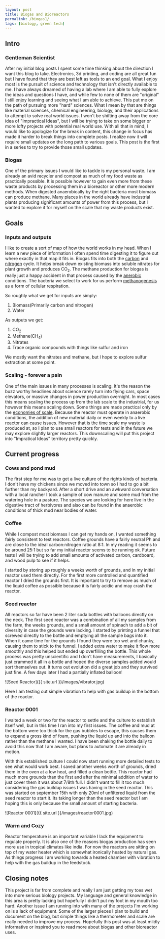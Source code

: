 ```yaml
---
layout: post
title: Biogas and Bioreactors
permalink: /biogas1/
tags: [biology, green tech]
---
```


## Intro
### Gentleman Scientist
After my initial blog posts I spent some time thinking about the direction I want this blog to take. Electronics, 3d printing, and coding are all great fun but I have found that they are best left as tools to an end goal. What I enjoy most is the pursuit of science and technology that isn't directly available to me. I have always dreamed of having a lab where I am able to fully explore the ideas and questions I have, and while few to none of them are "original" I still enjoy learning and seeing what I am able to achieve. This put me on the path of pursuing more "hard" sciences. What I mean by that are things like material sciences, chemical engineering, biology, and their applications to attempt to solve real world issues. I won't be shifting away from the core idea of "Impractical Ideas", but I will be trying to take on some bigger or more lofty projects with potential real world use. With all that in mind, I would like to apologize for the break in content, this change in focus has made it harder to break things into complete posts. I realize now it will require small updates on the long path to various goals. This post is the first in a series to try to provide those small updates.

### Biogas
One of the primary issues I would like to tackle is my personal waste. I am already an avid recycler and compost as much of my food waste as practically possible. It is possible however to gain even more from these waste products by processing them in a bioreactor or other more modern methods. When digested anaerobically by the right bacteria most biomass can produce methane. Many places in the world already have industrial plants producing significant amounts of power from this process, but I wanted to explore it for myself on the scale that my waste products exist.

## Goals
### Inputs and outputs
I like to create a sort of map of how the world works in my head. When I learn a new piece of information I often spend time digesting it to figure out where exactly in that map it fits in. Biogas fits into both the [carbon](https://en.wikipedia.org/wiki/Carbon_cycle) and [nitrogen](https://en.wikipedia.org/wiki/Nitrogen_cycle) cycle. It helps break down existing biomass into soluble nitrates for plant growth and produces CO<sub>2</sub>. The methane production for biogas is really just a happy accident in that process caused by the [anerobic](https://en.wikipedia.org/wiki/Anaerobic_organism) conditions. The bacteria we select to work for us perform [methanogenesis](https://en.wikipedia.org/wiki/Methanogenesis) as a form of cellular respiration.

So roughly what we get for inputs are simply:
1. Biomass(Primarily carbon and nitrogen)
2. Water

As outputs we get:
1. CO<sub>2</sub>
2. Methane(CH<sub>4</sub>)
3. Nitrates
4. Trace organic compounds with things like sulfur and iron

We mostly want the nitrates and methane, but I hope to explore sulfur extraction at some point.

### Scaling - forever a pain
One of the main issues in many processes is scaling. It's the reason the buzz worthy headlines about science rarely turn into flying cars, space elevators, or massive changes in power production overnight. In most cases this means scaling the process up from the lab scale to the industrial, for us however this means scaling down. Some things are made practical only by the [economies of scale](https://en.wikipedia.org/wiki/Economies_of_scale). Because the reactor must operate in anaerobic conditions, the addition of new material daily or even weekly to a live reactor can cause issues. However that is the time scale my waste is produced at, so I plan to use small reactors for tests and in the future we may explore slightly larger reactors. This downscaling will put this project into "Impratical Ideas" territory pretty quickly.

## Current progress
### Cows and pond mud
The first step for me was to get a live culture of the rights kinds of bacteria. I don't have my chickens since we moved into town so I had to go a bit further than my backyard. After a short drive and an awkward conversation with a local rancher I took a sample of cow manure and some mud from the watering hole in a pasture. The species we are looking for here live in the digestive tract of herbivores and also can be found in the anaerobic conditions of thick mud near bodies of water.

### Coffee
While I compost most biomass I can get my hands on, I wanted something fairly consistent to test reactors. Coffee grounds have a fairly neutral Ph and are close to the ideal carbon:nitrogen ratio at 8:1. In my reading it seems to be around 25:1 but so far my initial reactor seems to be running ok. Future tests I will be trying to add small amounts of activated carbon, cardboard, and wood pulp to see if it helps.

I started by storing up roughly a weeks worth of grounds, and in my initial reactor used them directly. For the first more controlled and quantified reactor I dried the grounds first. It is important to try to remove as much of the liquid coffee as possible because it is fairly acidic and may crash the reactor.

### Seed reactor
All reactors so far have been 2 liter soda bottles with balloons directly on the neck. The first seed reactor was a combination of all my samples from the farm, the weeks grounds, and a small amount of spinach to add a bit of diversity in case the grounds were lacking. I started by printing a funnel that screwed directly to the bottle and emptying all the sample bags into it. When it came time for the grounds I found they were too wet and chunky, causing them to stick to the funnel. I added extra water to make it flow more smoothly and this helped but ended up overfilling the bottle. This whole process was pretty unscientific and I don't have measurements, I basically just crammed it all in a bottle and hoped the diverse samples added would sort themselves out. It turns out evolution did a great job and they survived just fine. A few days later I had a partially inflated balloon!

![Seed Reactor]({{ site.url }}/images/vibrator.jpg)

Here I am testing out simple vibration to help with gas buildup in the bottom of the reactor.

### Reactor 0001
I waited a week or two for the reactor to settle and the culture to establish itself well, but in this time I ran into my first issues. The coffee and mud at the bottom were too thick for the gas bubbles to escape, this causes them to expand a gross kind of foam, pushing the liquid up and into the balloon rather than the methane I wanted. I have been shaking the bottle daily to avoid this now that I am aware, but plans to automate it are already in motion.

With this established culture I could now start running more detailed tests to see what would work best. I saved another weeks worth of grounds, dried them in the oven at a low heat, and filled a clean bottle. This reactor had much more grounds than the first and after the minimal addition of water to just cover them it was about 7/8th full. I didn't want to fill it too much considering the gas buildup issues I was having in the seed reactor. This was started on september 15th with only 20ml of unfiltered liquid from the seed reactor to start it. Its taking longer than the seed reactor but I am hoping this is only because the small amount of starting bacteria.

![Reactor 0001]({{ site.url }}/images/reactor0001.jpg)

### Warm and Cozy
Reactor temperature is an important variable I lack the equipment to regulate properly. It is also one of the reasons biogas production has seen more use in tropical climates like india. For now the reactors are sitting on top of my water heater which is somewhat ironically heated by natural gas. As things progress I am working towards a heated chamber with vibration to help with the gas buildup in the feedstock.

## Closing notes
This project is far from complete and really I am just getting my toes wet into more serious biology projects. My language and general knowledge in this area is pretty lacking but hopefully I didn't put my foot in my mouth too hard. Another issue I am running into with many of the projects I'm working on is a lack of equipment. Some of the larger pieces I plan to build and document on the blog, but simple things like a thermometer and scale are really needed to improve my process. Hopefully this post was at least mildly informative or inspired you to read more about biogas and other bioreactor uses.

